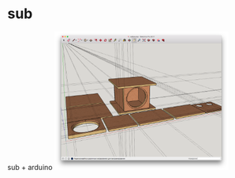 # sub
sub + arduino
<img src="https://github.com/vitkovsky/sub/blob/master/subbox.png" width="70%"/>

